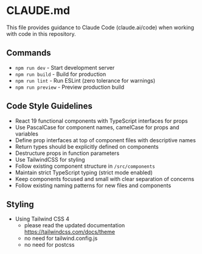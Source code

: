 # CLAUDE.md

This file provides guidance to Claude Code (claude.ai/code) when working with code in this repository.

## Commands
- `npm run dev` - Start development server
- `npm run build` - Build for production 
- `npm run lint` - Run ESLint (zero tolerance for warnings)
- `npm run preview` - Preview production build

## Code Style Guidelines
- React 19 functional components with TypeScript interfaces for props
- Use PascalCase for component names, camelCase for props and variables
- Define prop interfaces at top of component files with descriptive names
- Return types should be explicitly defined on components
- Destructure props in function parameters
- Use TailwindCSS for styling
- Follow existing component structure in `/src/components`
- Maintain strict TypeScript typing (strict mode enabled)
- Keep components focused and small with clear separation of concerns
- Follow existing naming patterns for new files and components

## Styling
- Using Tailwind CSS 4 
  - please read the updated documentation https://tailwindcss.com/docs/theme
  - no need for tailwind.config.js
  - no need for postcss
  